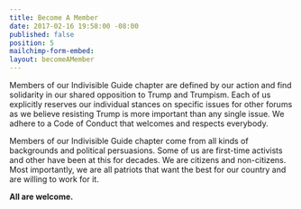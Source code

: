 ```yaml
---
title: Become A Member
date: 2017-02-16 19:58:00 -08:00
published: false
position: 5
mailchimp-form-embed: 
layout: becomeAMember
---
```


Members of our Indivisible Guide chapter are defined by our action and find solidarity in our shared opposition to Trump and Trumpism. Each of us explicitly reserves our individual stances on specific issues for other forums as we believe resisting Trump is more important than any single issue. We adhere to a Code of Conduct that welcomes and respects everybody.

Members of our Indivisible Guide chapter come from all kinds of backgrounds and political persuasions. Some of us are first-time activists and other have been at this for decades. We are citizens and non-citizens. Most importantly, we are all patriots that want the best for our country and are willing to work for it.

**All are welcome.**
